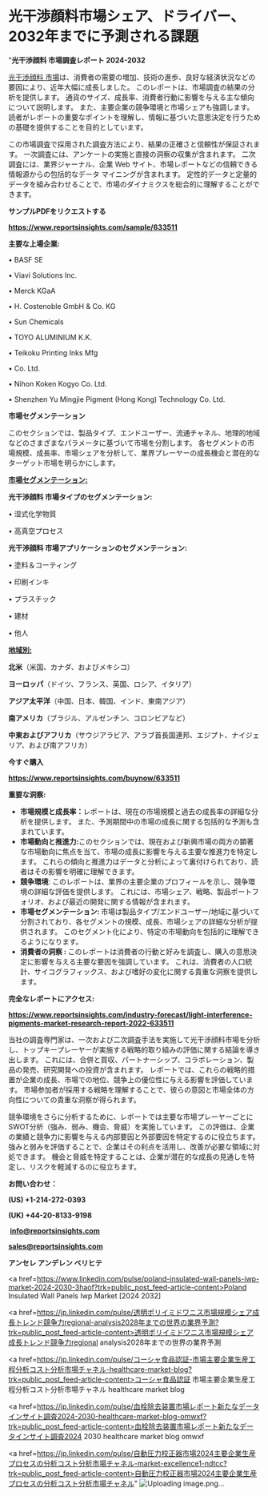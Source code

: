 # 光干渉顔料市場シェア、ドライバー、2032年までに予測される課題

"<strong>光干渉顔料 市場調査レポート 2024-2032</strong>

<a href=https://www.reportsinsights.com/sample/633511>光干渉顔料 市場</a>は、消費者の需要の増加、技術の進歩、良好な経済状況などの要因により、近年大幅に成長しました。 このレポートは、市場調査の結果の分析を提供します。 通貨のサイズ、成長率、消費者行動に影響を与える主な傾向について説明します。 また、主要企業の競争環境と市場シェアも強調します。 読者がレポートの重要なポイントを理解し、情報に基づいた意思決定を行うための基礎を提供することを目的としています。

この市場調査で採用された調査方法により、結果の正確さと信頼性が保証されます。 一次調査には、アンケートの実施と直接の洞察の収集が含まれます。 二次調査には、業界ジャーナル、企業 Web サイト、市場レポートなどの信頼できる情報源からの包括的なデータ マイニングが含まれます。 定性的データと定量的データを組み合わせることで、市場のダイナミクスを総合的に理解することができます。

<strong><b>サンプルPDFをリクエストする</b></strong>

<a href=https://www.reportsinsights.com/sample/633511><strong><u>https://www.reportsinsights.com/sample/633511</u></strong></a>

<strong>主要な上場企業:</strong>

• BASF SE

• Viavi Solutions Inc.

• Merck KGaA

• H. Costenoble GmbH & Co. KG

• Sun Chemicals

• TOYO ALUMINIUM K.K.

• Teikoku Printing Inks Mfg

• Co. Ltd.

• Nihon Koken Kogyo Co. Ltd.

• Shenzhen Yu Mingjie Pigment (Hong Kong) Technology Co. Ltd.

<strong>市場セグメンテーション</strong>

このセクションでは、製品タイプ、エンドユーザー、流通チャネル、地理的地域などのさまざまなパラメータに基づいて市場を分割します。 各セグメントの市場規模、成長率、市場シェアを分析して、業界プレーヤーの成長機会と潜在的なターゲット市場を明らかにします。

<strong><u>市場セグメンテーション</u></strong><strong><u>:</u></strong>

<strong>光干渉顔料 市場タイプのセグメンテーション:</strong>

• 湿式化学物質

• 高真空プロセス

<strong>光干渉顔料 市場アプリケーションのセグメンテーション:</strong>

• 塗料＆コーティング

• 印刷インキ

• プラスチック

• 建材

• 他人

<strong><u>地域別</u></strong><strong><u>:</u></strong>

<strong>北米</strong>（米国、カナダ、およびメキシコ）

<strong>ヨーロッパ</strong>（ドイツ、フランス、英国、ロシア、イタリア）

<strong>アジア太平洋</strong>（中国、日本、韓国、インド、東南アジア）

<strong>南アメリカ</strong>（ブラジル、アルゼンチン、コロンビアなど）

<strong>中東およびアフリカ</strong>（サウジアラビア、アラブ首長国連邦、エジプト、ナイジェリア、および南アフリカ）

<strong>今すぐ購入</strong>

<a href=https://www.reportsinsights.com/buynow/633511><strong><u>https://www.reportsinsights.com/buynow/633511</u></strong></a>

<strong>重要な洞察:</strong>
<ul>
  <li><strong>市場規模と成長率：</strong>レポートは、現在の市場規模と過去の成長率の詳細な分析を提供します。 また、予測期間中の市場の成長に関する包括的な予測も含まれています。</li>
  <li><strong>市場動向と推進力:</strong>このセクションでは、現在および新興市場の両方の顕著な市場動向に焦点を当て、市場の成長に影響を与える主要な推進力を特定します。 これらの傾向と推進力はデータと分析によって裏付けられており、読者はその影響を明確に理解できます。</li>
  <li><strong>競争環境</strong>: このレポートは、業界の主要企業のプロフィールを示し、競争環境の詳細な評価を提供します。 これには、市場シェア、戦略、製品ポートフォリオ、および最近の開発に関する情報が含まれます。</li>
  <li><strong>市場セグメンテーション: </strong>市場は製品タイプ/エンドユーザー/地域に基づいて分割されており、各セグメントの規模、成長、市場シェアの詳細な分析が提供されます。 このセグメント化により、特定の市場動向を包括的に理解できるようになります。</li>
  <li><strong>消費者の洞察 : </strong>このレポートは消費者の行動と好みを調査し、購入の意思決定に影響を与える主要な要因を強調しています。 これは、消費者の人口統計、サイコグラフィックス、および嗜好の変化に関する貴重な洞察を提供します。</li>
</ul>
<strong>完全なレポートにアクセス:</strong>

<a href=https://www.reportsinsights.com/industry-forecast/light-interference-pigments-market-research-report-2022-633511><strong><u><b>https://www.reportsinsights.com/industry-forecast/light-interference-pigments-market-research-report-2022-633511</b></u></strong></a>

当社の調査専門家は、一次および二次調査手法を実施して光干渉顔料市場を分析し、トップキープレーヤーが実施する戦略的取り組みの評価に関する結論を導き出します。 これには、合併と買収、パートナーシップ、コラボレーション、製品の発売、研究開発への投資が含まれます。 レポートでは、これらの戦略的措置が企業の成長、市場での地位、競争上の優位性に与える影響を評価しています。 市場参加者が採用する戦略を理解することで、彼らの意図と市場全体の方向性についての貴重な洞察が得られます。

競争環境をさらに分析するために、レポートでは主要な市場プレーヤーごとにSWOT分析（強み、弱み、機会、脅威）を実施しています。 この評価は、企業の業績と競争力に影響を与える内部要因と外部要因を特定するのに役立ちます。 強みと弱みを評価することで、企業はその利点を活用し、改善が必要な領域に対処できます。 機会と脅威を特定することは、企業が潜在的な成長の見通しを特定し、リスクを軽減するのに役立ちます。

<strong>お問い合わせ：</strong>

<strong>(US) +1-214-272-0393</strong>

<strong>(UK) +44-20-8133-9198</strong>

<strong> </strong><a href=info@reportsinsights.com><strong><u>info@reportsinsights.com</u></strong></a>

<a href=sales@reportsinsights.com><strong><u>sales@reportsinsights.com</u></strong></a>

<strong>アンセレ アンデレン ベリヒテ</strong>

<a href=https://www.linkedin.com/pulse/poland-insulated-wall-panels-iwp-market-2024-2030-3haof?trk=public_post_feed-article-content>Poland Insulated Wall Panels Iwp Market [2024 2032]</a>

<a href=https://jp.linkedin.com/pulse/透明ポリイミドワニス市場規模シェア成長トレンド競争力regional-analysis2028年までの世界の業界予測?trk=public_post_feed-article-content>透明ポリイミドワニス市場規模シェア成長トレンド競争力regional analysis2028年までの世界の業界予測</a>

<a href=https://jp.linkedin.com/pulse/コーシャ食品認証-市場主要企業生産工程分析コスト分析市場チャネル-healthcare-market-blog?trk=public_post_feed-article-content>コーシャ食品認証 市場主要企業生産工程分析コスト分析市場チャネル healthcare market blog</a>

<a href=https://jp.linkedin.com/pulse/血栓除去装置市場レポート新たなデータインサイト調査2024-2030-healthcare-market-blog-omwxf?trk=public_post_feed-article-content>血栓除去装置市場レポート新たなデータインサイト調査2024 2030 healthcare market blog omwxf</a>

<a href=https://jp.linkedin.com/pulse/自動圧力校正器市場2024主要企業生産プロセスの分析コスト分析市場チャネル-market-excellence1-ndtcc?trk=public_post_feed-article-content>自動圧力校正器市場2024主要企業生産プロセスの分析コスト分析市場チャネル</a>"
![Uploading image.png…]()
